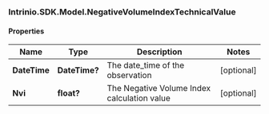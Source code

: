 ### Intrinio.SDK.Model.NegativeVolumeIndexTechnicalValue
#### Properties

Name | Type | Description | Notes
------------ | ------------- | ------------- | -------------
**DateTime** | **DateTime?** | The date_time of the observation | [optional] 
**Nvi** | **float?** | The Negative Volume Index calculation value | [optional] 

